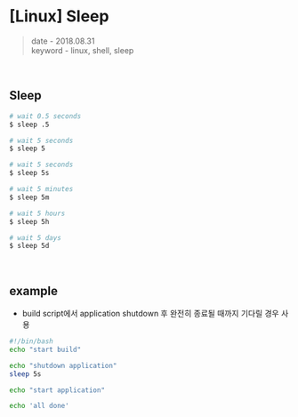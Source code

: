 # [Linux] Sleep
> date - 2018.08.31  
> keyword - linux, shell, sleep  
> 

<br>

## Sleep
```sh
# wait 0.5 seconds
$ sleep .5

# wait 5 seconds
$ sleep 5

# wait 5 seconds
$ sleep 5s

# wait 5 minutes
$ sleep 5m

# wait 5 hours
$ sleep 5h

# wait 5 days
$ sleep 5d
```


<br>

## example
* build script에서 application shutdown 후 완전히 종료될 때까지 기다릴 경우 사용
```sh
#!/bin/bash
echo "start build"

echo "shutdown application"
sleep 5s

echo "start application"

echo 'all done'
```


